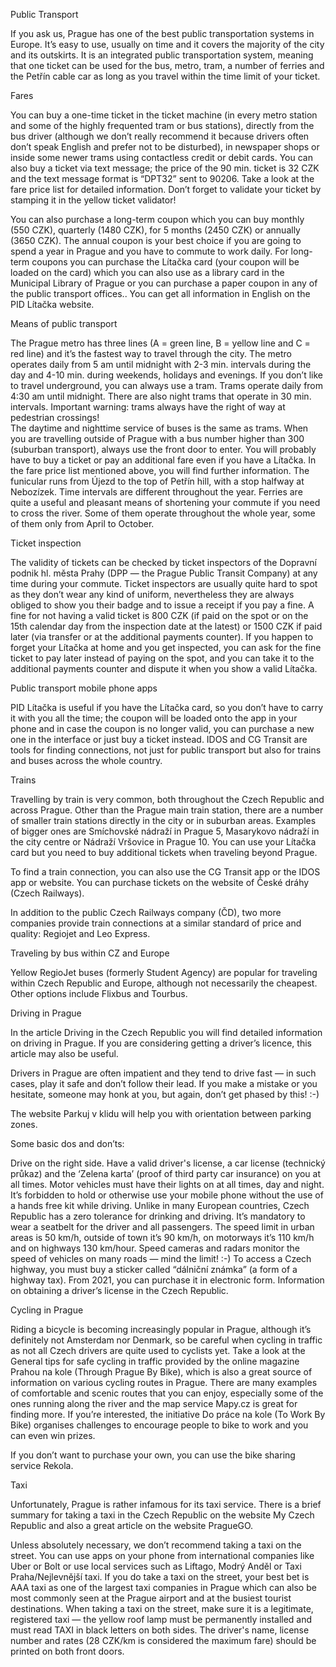 Public Transport

If you ask us, Prague has one of the best public transportation systems in Europe. It’s easy to use, usually on time and it covers the majority of the city and its outskirts. It is an integrated public transportation system, meaning that one ticket can be used for the bus, metro, tram, a number of ferries and the Petřín cable car as long as you travel within the time limit of your ticket. 

Fares

You can buy a one-time ticket in the ticket machine (in every metro station and some of the highly frequented tram or bus stations), directly from the bus driver (although we don’t really recommend it because drivers often don’t speak English and prefer not to be disturbed), in newspaper shops or inside some newer trams using contactless credit or debit cards. You can also buy a ticket via text message; the price of the 90 min. ticket is 32 CZK and the text message format is “DPT32” sent to 90206. Take a look at the fare price list for detailed information. Don’t forget to validate your ticket by stamping it in the yellow ticket validator!

You can also purchase a long-term coupon which you can buy monthly (550 CZK), quarterly (1480 CZK), for 5 months (2450 CZK) or annually (3650 CZK). The annual coupon is your best choice if you are going to spend a year in Prague and you have to commute to work daily. For long-term coupons you can purchase the Lítačka card (your coupon will be loaded on the card) which you can also use as a library card in the Municipal Library of Prague or you can purchase a paper coupon in any of the public transport offices.. You can get all information in English on the PID Lítačka website. 

Means of public transport

The Prague metro has three lines (A = green line, B = yellow line and C = red line) and it’s the fastest way to travel through the city. The metro operates daily from 5 am until midnight with 2-3 min. intervals during the day and 4-10 min. during weekends, holidays and evenings.
If you don’t like to travel underground, you can always use a tram. Trams operate daily from 4:30 am until midnight. There are also night trams that operate in 30 min. intervals. Important warning: trams always have the right of way at pedestrian crossings!  
The daytime and nighttime service of buses is the same as trams. When you are travelling outside of Prague with a bus number higher than 300 (suburban transport), always use the front door to enter. You will probably have to buy a ticket or pay an additional fare even if you have a Lítačka. In the fare price list mentioned above, you will find further information. 
The funicular runs from Újezd to the top of Petřín hill, with a stop halfway at Nebozízek. Time intervals are different throughout the year. 
Ferries are quite a useful and pleasant means of shortening your commute if you need to cross the river. Some of them operate throughout the whole year, some of them only from April to October. 

Ticket inspection

The validity of tickets can be checked by ticket inspectors of the Dopravní podnik hl. města Prahy (DPP — the Prague Public Transit Company) at any time during your commute. Ticket inspectors are usually quite hard to spot as they don’t wear any kind of uniform, nevertheless they are always obliged to show you their badge and to issue a receipt if you pay a fine. A fine for not having a valid ticket is 800 CZK (if paid on the spot or on the 15th calendar day from the inspection date at the latest) or 1500 CZK if paid later (via transfer or at the additional payments counter). If you happen to forget your Lítačka at home and you get inspected, you can ask for the fine ticket to pay later instead of paying on the spot, and you can take it to the additional payments counter and dispute it when you show a valid Lítačka. 

Public transport mobile phone apps

PID Lítačka is useful if you have the Lítačka card, so you don’t have to carry it with you all the time; the coupon will be loaded onto the app in your phone and in case the coupon is no longer valid, you can purchase a new one in the interface or just buy a ticket instead.
IDOS and CG Transit are tools for finding connections, not just for public transport but also for trains and buses across the whole country.

Trains

Travelling by train is very common, both throughout the Czech Republic and across Prague. Other than the Prague main train station, there are a number of smaller train stations directly in the city or in suburban areas. Examples of bigger ones are Smíchovské nádraží in Prague 5, Masarykovo nádraží in the city centre or Nádraží Vršovice in Prague 10. You can use your Lítačka card but you need to buy additional tickets when traveling beyond Prague.

To find a train connection, you can also use the CG Transit app or the IDOS app or website. You can purchase tickets on the website of České dráhy (Czech Railways).

In addition to the public Czech Railways company (ČD), two more companies provide train connections at a similar standard of price and quality: Regiojet and Leo Express.

Traveling by bus within CZ and Europe

Yellow RegioJet buses (formerly Student Agency) are popular for traveling within Czech Republic and Europe, although not necessarily the cheapest. Other options include Flixbus and Tourbus. 

Driving in Prague

In the article Driving in the Czech Republic you will find detailed information on driving in Prague. If you are considering getting a driver’s licence, this article may also be useful.

Drivers in Prague are often impatient and they tend to drive fast — in such cases, play it safe and don’t follow their lead. If you make a mistake or you hesitate, someone may honk at you, but again, don’t get phased by this! :-)

The website Parkuj v klidu will help you with orientation between parking zones.

Some basic dos and don’ts:

Drive on the right side.
Have a valid driver's license, a car license (technický průkaz)  and the ‘Zelena karta’ (proof of third party car insurance) on you at all times.
Motor vehicles must have their lights on at all times, day and night.
It’s forbidden to hold or otherwise use your mobile phone without the use of a hands free kit while driving.
Unlike in many European countries, Czech Republic has a zero tolerance for drinking and driving.
It’s mandatory to wear a seatbelt for the driver and all passengers.
The speed limit in urban areas is 50 km/h, outside of town it’s 90 km/h, on motorways it’s 110 km/h and on highways 130 km/hour.
Speed cameras and radars monitor the speed of vehicles on many roads — mind the limit! :-)
To access a Czech highway, you must buy a sticker called “dálniční známka” (a form of a highway tax). From 2021, you can purchase it in electronic form.
Information on obtaining a driver’s license in the Czech Republic.

Cycling in Prague

Riding a bicycle is becoming increasingly popular in Prague, although it’s definitely not Amsterdam nor Denmark, so be careful when cycling in traffic as not all Czech drivers are quite used to cyclists yet. Take a look at the General tips for safe cycling in traffic provided by the online magazine Prahou na kole (Through Prague By Bike), which is also a great source of information on various cycling routes in Prague. There are many examples of comfortable and scenic routes that you can enjoy, especially some of the ones running along the river and the map service Mapy.cz is great for finding more. If you’re interested, the initiative Do práce na kole (To Work By Bike) organises challenges to encourage people to bike to work and you can even win prizes.

If you don’t want to purchase your own, you can use the bike sharing service Rekola.

Taxi 

Unfortunately, Prague is rather infamous for its taxi service. There is a brief summary for taking a taxi in the Czech Republic on the website My Czech Republic and also a great article on the website PragueGO. 

Unless absolutely necessary, we don’t recommend taking a taxi on the street. You can use apps on your phone from international companies like Uber or Bolt or use local services such as Liftago, Modrý Anděl or Taxi Praha/Nejlevnější taxi. If you do take a taxi on the street, your best bet is AAA taxi as one of the largest taxi companies in Prague which can also be most commonly seen at the Prague airport and at the busiest tourist destinations. When taking a taxi on the street, make sure it is a legitimate, registered taxi — the yellow roof lamp must be permanently installed and must read TAXI in black letters on both sides. The driver's name, license number and rates (28 CZK/km is considered the maximum fare) should be printed on both front doors.
